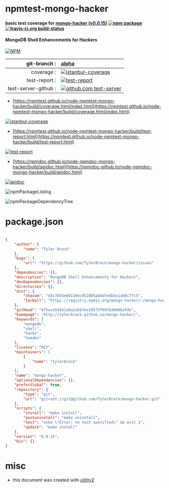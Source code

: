 # npmtest-mongo-hacker

#### basic test coverage for  [mongo-hacker (v0.0.15)](http://tylerbrock.github.io/mongo-hacker/)  [![npm package](https://img.shields.io/npm/v/npmtest-mongo-hacker.svg?style=flat-square)](https://www.npmjs.org/package/npmtest-mongo-hacker) [![travis-ci.org build-status](https://api.travis-ci.org/npmtest/node-npmtest-mongo-hacker.svg)](https://travis-ci.org/npmtest/node-npmtest-mongo-hacker)

#### MongoDB Shell Enhancements for Hackers

[![NPM](https://nodei.co/npm/mongo-hacker.png?downloads=true&downloadRank=true&stars=true)](https://www.npmjs.com/package/mongo-hacker)

| git-branch : | [alpha](https://github.com/npmtest/node-npmtest-mongo-hacker/tree/alpha)|
|--:|:--|
| coverage : | [![istanbul-coverage](https://npmtest.github.io/node-npmtest-mongo-hacker/build/coverage.badge.svg)](https://npmtest.github.io/node-npmtest-mongo-hacker/build/coverage.html/index.html)|
| test-report : | [![test-report](https://npmtest.github.io/node-npmtest-mongo-hacker/build/test-report.badge.svg)](https://npmtest.github.io/node-npmtest-mongo-hacker/build/test-report.html)|
| test-server-github : | [![github.com test-server](https://npmtest.github.io/node-npmtest-mongo-hacker/GitHub-Mark-32px.png)](https://npmtest.github.io/node-npmtest-mongo-hacker/build/app/index.html) | | build-artifacts : | [![build-artifacts](https://npmtest.github.io/node-npmtest-mongo-hacker/glyphicons_144_folder_open.png)](https://github.com/npmtest/node-npmtest-mongo-hacker/tree/gh-pages/build)|

- [https://npmtest.github.io/node-npmtest-mongo-hacker/build/coverage.html/index.html](https://npmtest.github.io/node-npmtest-mongo-hacker/build/coverage.html/index.html)

[![istanbul-coverage](https://npmtest.github.io/node-npmtest-mongo-hacker/build/screenCapture.buildCi.browser.%252Ftmp%252Fbuild%252Fcoverage.lib.html.png)](https://npmtest.github.io/node-npmtest-mongo-hacker/build/coverage.html/index.html)

- [https://npmtest.github.io/node-npmtest-mongo-hacker/build/test-report.html](https://npmtest.github.io/node-npmtest-mongo-hacker/build/test-report.html)

[![test-report](https://npmtest.github.io/node-npmtest-mongo-hacker/build/screenCapture.buildCi.browser.%252Ftmp%252Fbuild%252Ftest-report.html.png)](https://npmtest.github.io/node-npmtest-mongo-hacker/build/test-report.html)

- [https://npmdoc.github.io/node-npmdoc-mongo-hacker/build/apidoc.html](https://npmdoc.github.io/node-npmdoc-mongo-hacker/build/apidoc.html)

[![apidoc](https://npmdoc.github.io/node-npmdoc-mongo-hacker/build/screenCapture.buildCi.browser.%252Ftmp%252Fbuild%252Fapidoc.html.png)](https://npmdoc.github.io/node-npmdoc-mongo-hacker/build/apidoc.html)

![npmPackageListing](https://npmtest.github.io/node-npmtest-mongo-hacker/build/screenCapture.npmPackageListing.svg)

![npmPackageDependencyTree](https://npmtest.github.io/node-npmtest-mongo-hacker/build/screenCapture.npmPackageDependencyTree.svg)



# package.json

```json

{
    "author": {
        "name": "Tyler Brock"
    },
    "bugs": {
        "url": "https://github.com/TylerBrock/mongo-hacker/issues"
    },
    "dependencies": {},
    "description": "MongoDB Shell Enhancements for Hackers",
    "devDependencies": {},
    "directories": {},
    "dist": {
        "shasum": "d3c7654e691166c952805a8dafe4b5e1a68c77c5",
        "tarball": "https://registry.npmjs.org/mongo-hacker/-/mongo-hacker-0.0.15.tgz"
    },
    "gitHead": "bf5ace5d161a6a2a567ee19573f697b2048bafde",
    "homepage": "http://tylerbrock.github.io/mongo-hacker/",
    "keywords": [
        "mongodb",
        "shell",
        "hacks",
        "tweaks"
    ],
    "license": "MIT",
    "maintainers": [
        {
            "name": "tylerbrock"
        }
    ],
    "name": "mongo-hacker",
    "optionalDependencies": {},
    "preferGlobal": true,
    "repository": {
        "type": "git",
        "url": "git+ssh://git@github.com/TylerBrock/mongo-hacker.git"
    },
    "scripts": {
        "install": "make install",
        "postuninstall": "make uninstall",
        "test": "echo \"Error: no test specified\" && exit 1",
        "update": "make install"
    },
    "version": "0.0.15",
    "bin": {}
}
```



# misc
- this document was created with [utility2](https://github.com/kaizhu256/node-utility2)
